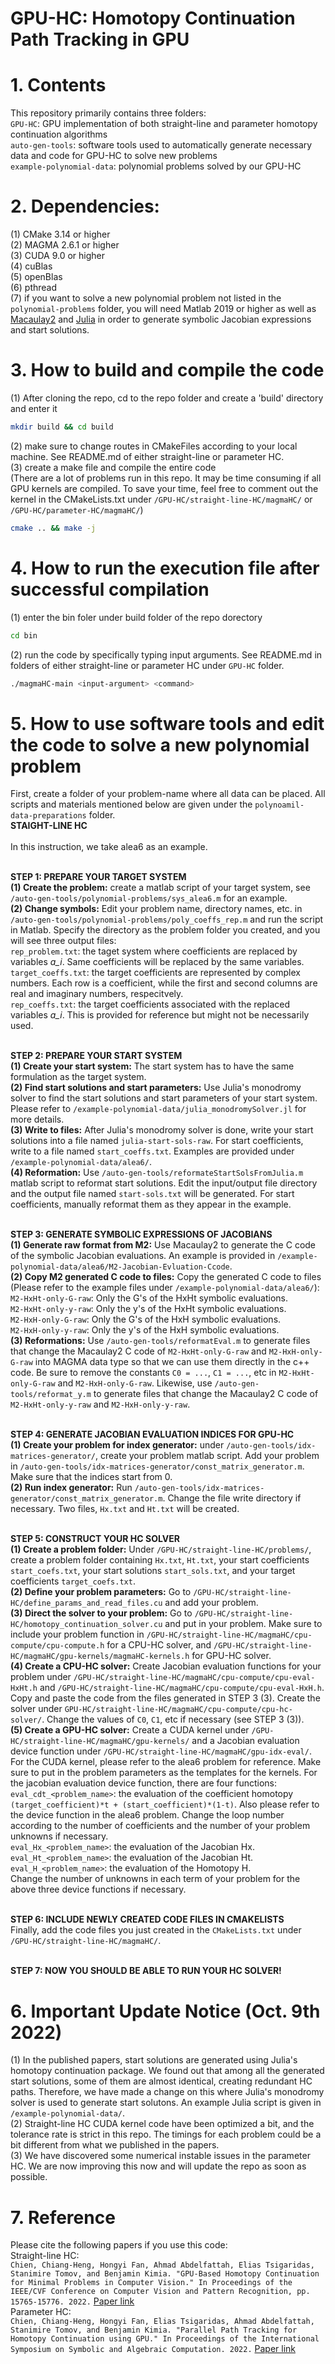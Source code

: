 # GPU-HC: Homotopy Continuation Path Tracking in GPU

# 1. Contents
This repository primarily contains three folders: <br />
``GPU-HC``: GPU implementation of both straight-line and parameter homotopy continuation algorithms <br />
``auto-gen-tools``: software tools used to automatically generate necessary data and code for GPU-HC to solve new problems <br />
``example-polynomial-data``: polynomial problems solved by our GPU-HC <br />

# 2. Dependencies:
(1) CMake 3.14 or higher <br />
(2) MAGMA 2.6.1 or higher <br />
(3) CUDA 9.0 or higher <br />
(4) cuBlas <br />
(5) openBlas <br />
(6) pthread <br />
(7) if you want to solve a new polynomial problem not listed in the ``polynomial-problems`` folder, you will need Matlab 2019 or higher as well as [Macaulay2](http://www2.macaulay2.com/Macaulay2/Downloads/) and [Julia](https://julialang.org/downloads/) in order to generate symbolic Jacobian expressions and start solutions.


# 3. How to build and compile the code
(1) After cloning the repo, cd to the repo folder and create a 'build' directory and enter it
```bash
mkdir build && cd build
```
(2) make sure to change routes in CMakeFiles according to your local machine. See README.md of either straight-line or parameter HC. <br />
(3) create a make file and compile the entire code <br />
(There are a lot of problems run in this repo. It may be time consuming if all GPU kernels are compiled. To save your time, feel free to comment out the kernel in the CMakeLists.txt under ``/GPU-HC/straight-line-HC/magmaHC/`` or ``/GPU-HC/parameter-HC/magmaHC/``)
```bash
cmake .. && make -j
```


# 4. How to run the execution file after successful compilation
(1) enter the bin foler under build folder of the repo dorectory
```bash
cd bin
```
(2) run the code by specifically typing input arguments. See README.md in folders of either straight-line or parameter HC under ``GPU-HC`` folder.
```bash
./magmaHC-main <input-argument> <command>
```

# 5. How to use software tools and edit the code to solve a new polynomial problem
First, create a folder of your problem-name where all data can be placed. All scripts and materials mentioned below are given under the ``polynoamil-data-preparations`` folder. <br />
**STAIGHT-LINE HC** <br /> <br />
In this instruction, we take alea6 as an example. <br /><br />

**STEP 1: PREPARE YOUR TARGET SYSTEM**<br />
**(1) Create the problem:** create a matlab script of your target system, see ``/auto-gen-tools/polynomial-problems/sys_alea6.m`` for an example. <br />
**(2) Change symbols:** Edit your problem name, directory names, etc. in ``/auto-gen-tools/polynomial-problems/poly_coeffs_rep.m`` and run the script in Matlab. Specify the directory as the problem folder you created, and you will see three output files: <br />
``rep_problem.txt``: the taget system where coefficients are replaced by variables *a_i*. Same coefficients will be replaced by the same variables. <br />
``target_coeffs.txt``: the target coefficients are represented by complex numbers. Each row is a coefficient, while the first and second columns are real and imaginary numbers, respecitvely. <br />
``rep_coeffs.txt``: the target coefficients associated with the replaced variables *a_i*. This is provided for reference but might not be necessarily used. <br /><br />

**STEP 2: PREPARE YOUR START SYSTEM**<br />
**(1) Create your start system:** The start system has to have the same formulation as the target system. <br />
**(2) Find start solutions and start parameters:** Use Julia's monodromy solver to find the start solutions and start parameters of your start system. Please refer to ``/example-polynomial-data/julia_monodromySolver.jl`` for more details. <br />
**(3) Write to files:** After Julia's monodromy solver is done, write your start solutions into a file named ``julia-start-sols-raw``. For start coefficients, write to a file named ``start_coeffs.txt``. Examples are provided under ``/example-polynomial-data/alea6/``. <br />
**(4) Reformation:** Use ``/auto-gen-tools/reformateStartSolsFromJulia.m`` matlab script to reformat start solutions. Edit the input/output file directory and the output file named ``start-sols.txt`` will be generated. For start coefficients, manually reformat them as they appear in the example. <br /><br />

**STEP 3: GENERATE SYMBOLIC EXPRESSIONS OF JACOBIANS**<br />
**(1) Generate raw format from M2:** Use Macaulay2 to generate the C code of the symbolic Jacobian evaluations. An example is provided in ``/example-polynomial-data/alea6/M2-Jacobian-Evluation-Ccode``. <br />
**(2) Copy M2 generated C code to files:** Copy the generated C code to files (Please refer to the example files under ``/example-polynomial-data/alea6/``): <br /> 
``M2-HxHt-only-G-raw``: Only the G's of the HxHt symbolic evaluations. <br />
``M2-HxHt-only-y-raw``: Only the y's of the HxHt symbolic evaluations. <br />
``M2-HxH-only-G-raw``: Only the G's of the HxH symbolic evaluations. <br />
``M2-HxH-only-y-raw``: Only the y's of the HxH symbolic evaluations. <br />
**(3) Reformations:** Use ``/auto-gen-tools/reformatEval.m`` to generate files that change the Macaulay2 C code of ``M2-HxHt-only-G-raw`` and ``M2-HxH-only-G-raw`` into MAGMA data type so that we can use them directly in the c++ code. Be sure to remove the constants ``C0 = ...``, ``C1 = ...``, etc in ``M2-HxHt-only-G-raw`` and ``M2-HxH-only-G-raw``. Likewise, use ``/auto-gen-tools/reformat_y.m`` to generate files that change the Macaulay2 C code of ``M2-HxHt-only-y-raw`` and ``M2-HxH-only-y-raw``. <br /><br />

**STEP 4: GENERATE JACOBIAN EVALUATION INDICES FOR GPU-HC**<br />
**(1) Create your problem for index generator:** under ``/auto-gen-tools/idx-matrices-generator/``, create your problem matlab script. Add your problem in ``/auto-gen-tools/idx-matrices-generator/const_matrix_generator.m``. Make sure that the indices start from 0. <br />
**(2) Run index generator:** Run ``/auto-gen-tools/idx-matrices-generator/const_matrix_generator.m``. Change the file write directory if necessary. Two files, ``Hx.txt`` and ``Ht.txt`` will be created. <br /><br />

**STEP 5: CONSTRUCT YOUR HC SOLVER** <br />
**(1) Create a problem folder:** Under ``/GPU-HC/straight-line-HC/problems/``, create a problem folder containing ``Hx.txt``, ``Ht.txt``, your start coefficients ``start_coefs.txt``, your start solutions ``start_sols.txt``, and your target coefficients ``target_coefs.txt``. <br />
**(2) Define your problem parameters:** Go to ``/GPU-HC/straight-line-HC/define_params_and_read_files.cu`` and add your problem. <br />
**(3) Direct the solver to your problem:** Go to ``/GPU-HC/straight-line-HC/homotopy_continuation_solver.cu`` and put in your problem. Make sure to include your problem function in ``/GPU-HC/straight-line-HC/magmaHC/cpu-compute/cpu-compute.h`` for a CPU-HC solver, and ``/GPU-HC/straight-line-HC/magmaHC/gpu-kernels/magmaHC-kernels.h`` for GPU-HC solver. <br />
**(4) Create a CPU-HC solver:** Create Jacobian evaluation functions for your problem under ``/GPU-HC/straight-line-HC/magmaHC/cpu-compute/cpu-eval-HxHt.h`` and ``/GPU-HC/straight-line-HC/magmaHC/cpu-compute/cpu-eval-HxH.h``. Copy and paste the code from the files generated in STEP 3 (3). Create the solver under ``GPU-HC/straight-line-HC/magmaHC/cpu-compute/cpu-hc-solver/``. Change the values of ``C0``, ``C1``, etc if necessary (see STEP 3 (3)). <br />
**(5) Create a GPU-HC solver:** Create a CUDA kernel under ``/GPU-HC/straight-line-HC/magmaHC/gpu-kernels/`` and a Jacobian evaluation device function under ``/GPU-HC/straight-line-HC/magmaHC/gpu-idx-eval/``. <br /> For the CUDA kernel, please refer to the alea6 problem for reference. Make sure to put in the problem parameters as the templates for the kernels. For the jacobian evaluation device function, there are four functions: <br />
``eval_cdt_<problem_name>``: the evaluation of the coefficient homotopy ``(target_coefficient)*t + (start_coefficient)*(1-t)``. Also please refer to the device function in the alea6 problem. Change the loop number according to the number of coefficients and the number of your problem unknowns if necessary. <br />
``eval_Hx_<problem_name>``: the evaluation of the Jacobian Hx. <br />
``eval_Ht_<problem_name>``: the evaluation of the Jacobian Ht. <br />
``eval_H_<problem_name>``: the evaluation of the Homotopy H. <br />
Change the number of unknowns in each term of your problem for the above three device functions if necessary. <br /><br />

**STEP 6: INCLUDE NEWLY CREATED CODE FILES IN CMAKELISTS** <br />
Finally, add the code files you just created in the ``CMakeLists.txt`` under ``/GPU-HC/straight-line-HC/magmaHC/``. <br /><BR />

**STEP 7: NOW YOU SHOULD BE ABLE TO RUN YOUR HC SOLVER!** <br />

# 6. Important Update Notice (Oct. 9th 2022)
(1) In the published papers, start solutions are generated using Julia's homotopy continuation package. We found out that among all the generated start solutions, some of them are almost identical, creating redundant HC paths. Therefore, we have made a change on this where Julia's monodromy solver is used to generate start solutons. An example Julia script is given in ``/example-polynomial-data/``. <br />
(2) Straight-line HC CUDA kernel code have been optimized a bit, and the tolerance rate is strict in this repo. The timings for each problem could be a bit different from what we published in the papers. <br />
(3) We have discovered some numerical instable issues in the parameter HC. We are now improving this now and will update the repo as soon as possible. <br />

# 7. Reference
Please cite the following papers if you use this code: <br />
Straight-line HC: <br />
``Chien, Chiang-Heng, Hongyi Fan, Ahmad Abdelfattah, Elias Tsigaridas, Stanimire Tomov, and Benjamin Kimia. "GPU-Based Homotopy Continuation for Minimal Problems in Computer Vision." In Proceedings of the IEEE/CVF Conference on Computer Vision and Pattern Recognition, pp. 15765-15776. 2022.`` [Paper link](https://openaccess.thecvf.com/content/CVPR2022/html/Chien_GPU-Based_Homotopy_Continuation_for_Minimal_Problems_in_Computer_Vision_CVPR_2022_paper.html) <br />
Parameter HC: <br />
``Chien, Chiang-Heng, Hongyi Fan, Elias Tsigaridas, Ahmad Abdelfattah, Stanimire Tomov, and Benjamin Kimia. "Parallel Path Tracking for Homotopy Continuation using GPU." In Proceedings of the International Symposium on Symbolic and Algebraic Computation. 2022.`` [Paper link](https://par.nsf.gov/biblio/10333125)

